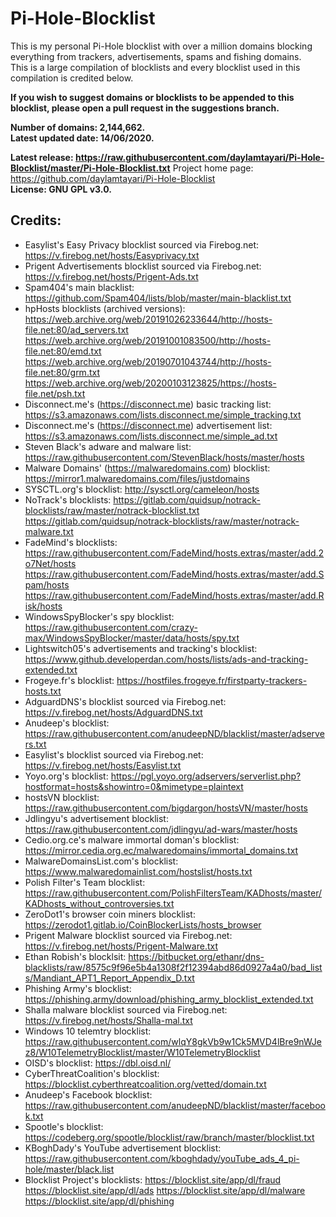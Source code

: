 # Pi-Hole-Blocklist
  

This is my personal Pi-Hole blocklist with over a million domains blocking everything from trackers, advertisements, spams and fishing domains.  
This is a large compilation of blocklists and every blocklist used in this compilation is credited below.  
     
**If you wish to suggest domains or blocklists to be appended to this blocklist, please open a pull request in the suggestions branch.**
  
**Number of domains: 2,144,662.**  
**Latest updated date: 14/06/2020.**  
  
**Latest release: https://raw.githubusercontent.com/daylamtayari/Pi-Hole-Blocklist/master/Pi-Hole-Blocklist.txt**
Project home page: https://github.com/daylamtayari/Pi-Hole-Blocklist  
**License: GNU GPL v3.0.**
  
  
## Credits: 
  
- Easylist's Easy Privacy blocklist sourced via Firebog.net: https://v.firebog.net/hosts/Easyprivacy.txt
- Prigent Advertisements blocklist sourced via Firebog.net: https://v.firebog.net/hosts/Prigent-Ads.txt
- Spam404's main blacklist: https://github.com/Spam404/lists/blob/master/main-blacklist.txt
- hpHosts blocklists (archived versions): https://web.archive.org/web/20191026233644/http://hosts-file.net:80/ad_servers.txt https://web.archive.org/web/20191001083500/http://hosts-file.net:80/emd.txt https://web.archive.org/web/20190701043744/http://hosts-file.net:80/grm.txt https://web.archive.org/web/20200103123825/https://hosts-file.net/psh.txt
- Disconnect.me's (https://disconnect.me) basic tracking list: https://s3.amazonaws.com/lists.disconnect.me/simple_tracking.txt
- Disconnect.me's (https://disconnect.me) advertisement list: https://s3.amazonaws.com/lists.disconnect.me/simple_ad.txt
- Steven Black's adware and malware list: https://raw.githubusercontent.com/StevenBlack/hosts/master/hosts
- Malware Domains' (https://malwaredomains.com) blocklist: https://mirror1.malwaredomains.com/files/justdomains
- SYSCTL.org's blocklist: http://sysctl.org/cameleon/hosts
- NoTrack's blocklists: https://gitlab.com/quidsup/notrack-blocklists/raw/master/notrack-blocklist.txt https://gitlab.com/quidsup/notrack-blocklists/raw/master/notrack-malware.txt
- FadeMind's blocklists: https://raw.githubusercontent.com/FadeMind/hosts.extras/master/add.2o7Net/hosts https://raw.githubusercontent.com/FadeMind/hosts.extras/master/add.Spam/hosts https://raw.githubusercontent.com/FadeMind/hosts.extras/master/add.Risk/hosts
- WindowsSpyBlocker's spy blocklist: https://raw.githubusercontent.com/crazy-max/WindowsSpyBlocker/master/data/hosts/spy.txt
- Lightswitch05's advertisements and tracking's blocklist: https://www.github.developerdan.com/hosts/lists/ads-and-tracking-extended.txt
- Frogeye.fr's blocklist: https://hostfiles.frogeye.fr/firstparty-trackers-hosts.txt
- AdguardDNS's blocklist sourced via Firebog.net: https://v.firebog.net/hosts/AdguardDNS.txt
- Anudeep's blocklist: https://raw.githubusercontent.com/anudeepND/blacklist/master/adservers.txt
- Easylist's blocklist sourced via Firebog.net: https://v.firebog.net/hosts/Easylist.txt
- Yoyo.org's blocklist: https://pgl.yoyo.org/adservers/serverlist.php?hostformat=hosts&showintro=0&mimetype=plaintext
- hostsVN blocklist: https://raw.githubusercontent.com/bigdargon/hostsVN/master/hosts
- Jdlingyu's advertisement blocklist: https://raw.githubusercontent.com/jdlingyu/ad-wars/master/hosts
- Cedio.org.ce's malware immortal doman's blocklist: https://mirror.cedia.org.ec/malwaredomains/immortal_domains.txt
- MalwareDomainsList.com's blocklist: https://www.malwaredomainlist.com/hostslist/hosts.txt
- Polish Filter's Team blocklist: https://raw.githubusercontent.com/PolishFiltersTeam/KADhosts/master/KADhosts_without_controversies.txt
- ZeroDot1's browser coin miners blocklist: https://zerodot1.gitlab.io/CoinBlockerLists/hosts_browser
- Prigent Malware blocklist sourced via Firebog.net: https://v.firebog.net/hosts/Prigent-Malware.txt
- Ethan Robish's blocklsit: https://bitbucket.org/ethanr/dns-blacklists/raw/8575c9f96e5b4a1308f2f12394abd86d0927a4a0/bad_lists/Mandiant_APT1_Report_Appendix_D.txt
- Phishing Army's blocklist: https://phishing.army/download/phishing_army_blocklist_extended.txt
- Shalla malware blocklist sourced via Firebog.net: https://v.firebog.net/hosts/Shalla-mal.txt
- Windows 10 telemtry blocklist: https://raw.githubusercontent.com/wlqY8gkVb9w1Ck5MVD4lBre9nWJez8/W10TelemetryBlocklist/master/W10TelemetryBlocklist
- OISD's blocklist: https://dbl.oisd.nl/
- CyberThreatCoalition's blocklist: https://blocklist.cyberthreatcoalition.org/vetted/domain.txt
- Anudeep's Facebook blocklist: https://raw.githubusercontent.com/anudeepND/blacklist/master/facebook.txt
- Spootle's blocklist: https://codeberg.org/spootle/blocklist/raw/branch/master/blocklist.txt
- KBoghDady's YouTube advertisement blocklist: https://raw.githubusercontent.com/kboghdady/youTube_ads_4_pi-hole/master/black.list
- Blocklist Project's blocklists: https://blocklist.site/app/dl/fraud https://blocklist.site/app/dl/ads https://blocklist.site/app/dl/malware https://blocklist.site/app/dl/phishing
